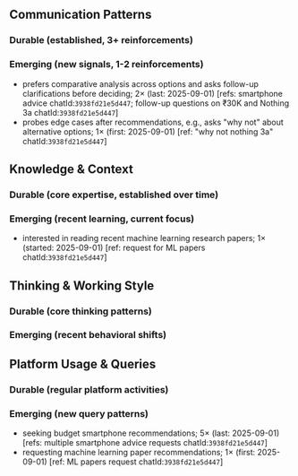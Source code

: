 ## Communication Patterns
### Durable (established, 3+ reinforcements)

### Emerging (new signals, 1-2 reinforcements)
- prefers comparative analysis across options and asks follow-up clarifications before deciding; 2× (last: 2025-09-01) [refs: smartphone advice chatId:`3938fd21e5d447`; follow-up questions on ₹30K and Nothing 3a chatId:`3938fd21e5d447`]
- probes edge cases after recommendations, e.g., asks "why not" about alternative options; 1× (first: 2025-09-01) [ref: "why not nothing 3a" chatId:`3938fd21e5d447`]

## Knowledge & Context
### Durable (core expertise, established over time)

### Emerging (recent learning, current focus)
- interested in reading recent machine learning research papers; 1× (started: 2025-09-01) [ref: request for ML papers chatId:`3938fd21e5d447`]

## Thinking & Working Style
### Durable (core thinking patterns)

### Emerging (recent behavioral shifts)

## Platform Usage & Queries
### Durable (regular platform activities)

### Emerging (new query patterns)
- seeking budget smartphone recommendations; 5× (last: 2025-09-01) [refs: multiple smartphone advice requests chatId:`3938fd21e5d447`]
- requesting machine learning paper recommendations; 1× (first: 2025-09-01) [ref: ML papers request chatId:`3938fd21e5d447`]